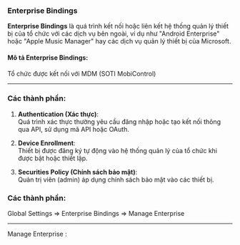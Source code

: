 ### Enterprise Bindings

**Enterprise Bindings** là quá trình kết nối hoặc liên kết hệ thống quản lý thiết bị của tổ chức với các dịch vụ bên ngoài, ví dụ như "Android Enterprise" hoặc "Apple Music Manager" hay các dịch vụ quản lý thiết bị của Microsoft.

#### Mô tả Enterprise Bindings:
Tổ chức được kết nối với MDM (SOTI MobiControl) 


---

### Các thành phần:

1. **Authentication (Xác thực)**:  
   Quá trình xác thực thường yêu cầu đăng nhập hoặc tạo kết nối thông qua API, sử dụng mã API hoặc OAuth.
   
2. **Device Enrollment**:  
   Thiết bị được đăng ký tự động vào hệ thống quản lý của tổ chức khi được bật hoặc thiết lập.

3. **Securities Policy (Chính sách bảo mật)**:  
   Quản trị viên (admin) áp dụng chính sách bảo mật vào các thiết bị.

### Các thành phần:
Global Settings => Enterprise Bindings => Manage Enterprise 

---
Manage Enterprise : 

